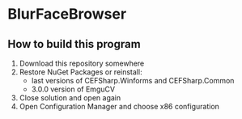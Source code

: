 # BlurFaceBrowser

## How to build this program

1. Download this repository somewhere
2. Restore NuGet Packages or reinstall:
    - last versions of CEFSharp.Winforms and CEFSharp.Common    
    - 3.0.0 version of EmguCV
3. Close solution and open again
4. Open Configuration Manager and choose x86 configuration
